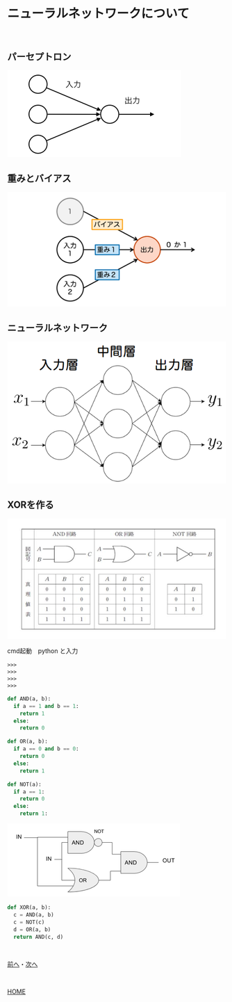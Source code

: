 # ニューラルネットワークについて

<br>

## パーセプトロン

![Sample](perceptron.png)
## 重みとバイアス

![sample](ogp-perceptron.png)
## ニューラルネットワーク

![sample](mlp.png)
## XORを作る

![gate](gate.png)

cmd起動　python と入力
```
>>>
>>>
>>>
>>>
```

```python
def AND(a, b):
  if a == 1 and b == 1:
    return 1
  else:
    return 0
```

```python
def OR(a, b):
  if a == 0 and b == 0:
    return 0
  else:
    return 1
```

```python
def NOT(a):
  if a == 1:
    return 0
  else:
    return 1:
```

![xor](XOR.png)

```python
def XOR(a, b):
  c = AND(a, b)
  c = NOT(c)
  d = OR(a, b)
  return AND(c, d)
```




<br>

[前へ](1.md)・[次へ](3.md)

<br>

[HOME](index.md)
